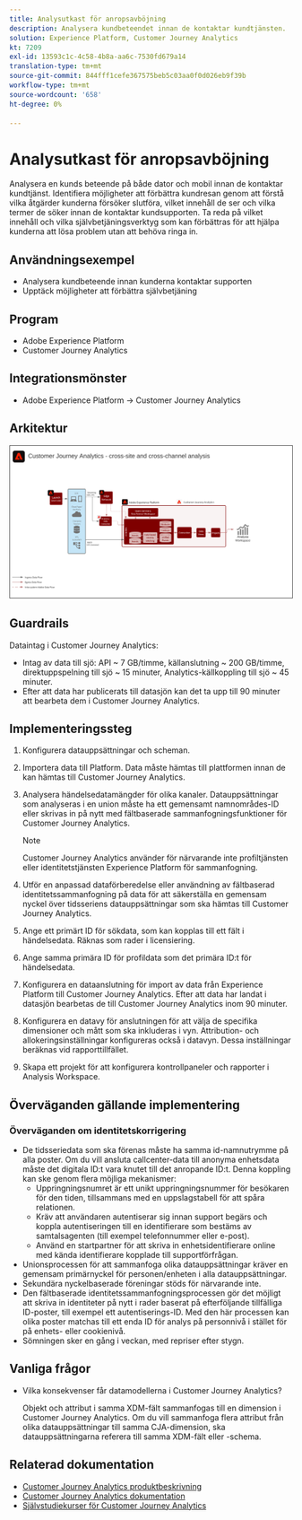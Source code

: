 ```yaml
---
title: Analysutkast för anropsavböjning
description: Analysera kundbeteendet innan de kontaktar kundtjänsten.
solution: Experience Platform, Customer Journey Analytics
kt: 7209
exl-id: 13593c1c-4c58-4b8a-aa6c-7530fd679a14
translation-type: tm+mt
source-git-commit: 844fff1cefe367575beb5c03aa0f0d026eb9f39b
workflow-type: tm+mt
source-wordcount: '658'
ht-degree: 0%

---
```


# Analysutkast för anropsavböjning

Analysera en kunds beteende på både dator och mobil innan de kontaktar kundtjänst. Identifiera möjligheter att förbättra kundresan genom att förstå vilka åtgärder kunderna försöker slutföra, vilket innehåll de ser och vilka termer de söker innan de kontaktar kundsupporten. Ta reda på vilket innehåll och vilka självbetjäningsverktyg som kan förbättras för att hjälpa kunderna att lösa problem utan att behöva ringa in.

## Användningsexempel

* Analysera kundbeteende innan kunderna kontaktar supporten
* Upptäck möjligheter att förbättra självbetjäning

## Program

* Adobe Experience Platform
* Customer Journey Analytics

## Integrationsmönster

* Adobe Experience Platform → Customer Journey Analytics

## Arkitektur

<img src="assets/CJA.svg" alt="Referensarkitektur för Customer Journey Analytics Blueprint" style="border:1px solid #4a4a4a" />

## Guardrails

Dataintag i Customer Journey Analytics:

* Intag av data till sjö: API ~ 7 GB/timme, källanslutning ~ 200 GB/timme, direktuppspelning till sjö ~ 15 minuter, Analytics-källkoppling till sjö ~ 45 minuter.
* Efter att data har publicerats till datasjön kan det ta upp till 90 minuter att bearbeta dem i Customer Journey Analytics.

## Implementeringssteg

1. Konfigurera datauppsättningar och scheman.
1. Importera data till Platform.
Data måste hämtas till plattformen innan de kan hämtas till Customer Journey Analytics.
1. Analysera händelsedatamängder för olika kanaler.
Datauppsättningar som analyseras i en union måste ha ett gemensamt namnområdes-ID eller skrivas in på nytt med fältbaserade sammanfogningsfunktioner för Customer Journey Analytics. 

   >[!NOTE]
   >
   >Customer Journey Analytics använder för närvarande inte profiltjänsten eller identitetstjänsten Experience Platform för sammanfogning.

1. Utför en anpassad dataförberedelse eller användning av fältbaserad identitetssammanfogning på data för att säkerställa en gemensam nyckel över tidsseriens datauppsättningar som ska hämtas till Customer Journey Analytics.
1. Ange ett primärt ID för sökdata, som kan kopplas till ett fält i händelsedata. Räknas som rader i licensiering.
1. Ange samma primära ID för profildata som det primära ID:t för händelsedata.
1. Konfigurera en dataanslutning för import av data från Experience Platform till Customer Journey Analytics. Efter att data har landat i datasjön bearbetas de till Customer Journey Analytics inom 90 minuter.
1. Konfigurera en datavy för anslutningen för att välja de specifika dimensioner och mått som ska inkluderas i vyn. Attribution- och allokeringsinställningar konfigureras också i datavyn. Dessa inställningar beräknas vid rapporttillfället.
1. Skapa ett projekt för att konfigurera kontrollpaneler och rapporter i Analysis Workspace.

## Överväganden gällande implementering

### Överväganden om identitetskorrigering

* De tidsseriedata som ska förenas måste ha samma id-namnutrymme på alla poster. Om du vill ansluta callcenter-data till anonyma enhetsdata måste det digitala ID:t vara knutet till det anropande ID:t. Denna koppling kan ske genom flera möjliga mekanismer:
   * Uppringningsnumret är ett unikt uppringningsnummer för besökaren för den tiden, tillsammans med en uppslagstabell för att spåra relationen.
   * Kräv att användaren autentiserar sig innan support begärs och koppla autentiseringen till en identifierare som bestäms av samtalsagenten (till exempel telefonnummer eller e-post).
   * Använd en startpartner för att skriva in enhetsidentifierare online med kända identifierare kopplade till supportförfrågan.
* Unionsprocessen för att sammanfoga olika datauppsättningar kräver en gemensam primärnyckel för personen/enheten i alla datauppsättningar.
* Sekundära nyckelbaserade föreningar stöds för närvarande inte.
* Den fältbaserade identitetssammanfogningsprocessen gör det möjligt att skriva in identiteter på nytt i rader baserat på efterföljande tillfälliga ID-poster, till exempel ett autentiserings-ID. Med den här processen kan olika poster matchas till ett enda ID för analys på personnivå i stället för på enhets- eller cookienivå.
* Sömningen sker en gång i veckan, med repriser efter stygn.

## Vanliga frågor

* Vilka konsekvenser får datamodellerna i Customer Journey Analytics?

   Objekt och attribut i samma XDM-fält sammanfogas till en dimension i Customer Journey Analytics. Om du vill sammanfoga flera attribut från olika datauppsättningar till samma CJA-dimension, ska datauppsättningarna referera till samma XDM-fält eller -schema.

## Relaterad dokumentation

* [Customer Journey Analytics produktbeskrivning](https://helpx.adobe.com/legal/product-descriptions/customer-journey-analytics.html)
* [Customer Journey Analytics dokumentation](https://experienceleague.adobe.com/docs/customer-journey-analytics.html)
* [Självstudiekurser för Customer Journey Analytics](https://experienceleague.adobe.com/docs/customer-journey-analytics-learn/tutorials/overview.html)
